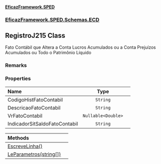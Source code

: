 #### [EficazFramework.SPED](EficazFrameworkSPED.md 'EficazFramework SPED')
### [EficazFramework.SPED.Schemas.ECD](EficazFramework.SPED.Schemas.ECD.md 'EficazFramework.SPED.Schemas.ECD')

## RegistroJ215 Class

Fato Contábil que Altera a Conta Lucros Acumulados ou a Conta Prejuízos Acumulados ou Todo o Patrimônio Líquido

### Remarks
### Properties

| Name | Type | |
| :--- | :---: | :--- |
| CodigoHistFatoContabil | `String` |  |
| DescricaoFatoContabil | `String` |  |
| VrFatoContabil | `Nullable<Double>` |  |
| IndicadorSitSaldoFatoContabil | `String` |  |

| Methods | |
| :--- | :--- |
| [EscreveLinha()](EficazFramework.SPED.Schemas.ECD/RegistroJ215/EscreveLinha().md 'EficazFramework.SPED.Schemas.ECD.RegistroJ215.EscreveLinha()') | |
| [LeParametros(string[])](EficazFramework.SPED.Schemas.ECD/RegistroJ215/LeParametros(string[]).md 'EficazFramework.SPED.Schemas.ECD.RegistroJ215.LeParametros(string[])') | |
